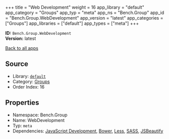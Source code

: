 ﻿+++
title = "Web Development"
weight = 16
app_library = "default"
app_category = "Groups"
app_typ = "meta"
app_ns = "Bench.Group"
app_id = "Bench.Group.WebDevelopment"
app_version = "latest"
app_categories = ["Groups"]
app_libraries = ["default"]
app_types = ["meta"]
+++

**ID:** `Bench.Group.WebDevelopment`  
**Version:** latest  
<!--more-->

[Back to all apps](/apps/)

## Source

* Library: [`default`](/app_libraries/default)
* Category: [Groups](/app_categories/groups)
* Order Index: 16

## Properties

* Namespace: Bench.Group
* Name: WebDevelopment
* Typ: `meta`
* Dependencies: [JavaScript Development](/apps/Bench.Group.JavaScriptDevelopment), [Bower](/apps/Bench.Bower), [Less](/apps/Bench.Less), [SASS](/apps/Bench.Sass), [JSBeautify](/apps/Bench.JSBeautify)

